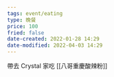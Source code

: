 ```yaml
---
tags: event/eating
type: 晚餐
price: 100
fried: false
date-created: 2022-01-28 14:29
date-modified: 2022-04-03 14:29
---
```


帶去 Crystal 家吃 [[八哥重慶酸辣粉]]